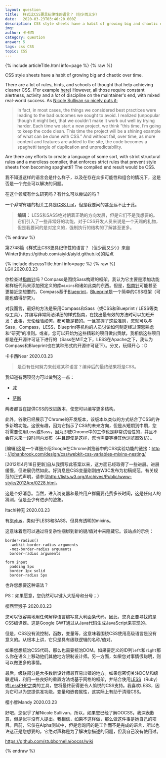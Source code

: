 ```yaml
---
layout: question
title:  样式比CSS更具纪律性的语言？（但少而又少）
date:   2020-03-23T03:46:20.000Z
description: CSS style sheets have a habit of growing big and chaotic over time.There ar...
img: 
author: 卡卡西
category: question
answer: 5
tags: css CSS
topic: CSS
---
```

<div class="article-root">
  <div class="article">
    {% include articleTitle.html info=page %}
    {% raw %}
    <div class="article-content"><p>CSS style sheets have a habit of growing big and chaotic over time.</p>

<p>There are a lot of rules, hints, and schools of thought that help achieving cleaner CSS. (For example <a href="https://stackoverflow.com/questions/2253110/how-to-manage-css-explosion">here</a>) However, all those require constant alertness, activity and a <em>lot</em> of discipline on the maintainer's end, with mixed real-world success. As <a href="http://www.stubbornella.org/content/2011/04/28/our-best-practices-are-killing-us/" rel="nofollow noreferrer">Nicole Sullivan so nicely puts it:</a> </p>

<blockquote>
  <p>In fact, in most cases, the things we considered best practices were leading to the bad outcomes we sought to avoid. I realized (unpopular though it might be), that we couldn’t make it work out well by trying harder. Each time we start a new project, we think “this time, I’m going to keep the code clean. This time the project will be a shining example of what can be done with CSS.” And without fail, over time, as more content and features are added to the site, the code becomes a spaghetti tangle of duplication and unpredictability.</p>
</blockquote>

<p>Are there any efforts to create a language of some sort, with strict structural rules and a merciless compiler, that enforces strict rules that prevent style sheets from becoming spaghetti? The compiled end result would be CSS.</p>

<p><font style="vertical-align: inherit;"><font style="vertical-align: inherit;">我不知道这样的语言会是什么样子，以及在存在众多可能性和组合的情况下，这是否是一个完全可以解决的问题。</font></font></p>

<p><font style="vertical-align: inherit;"><font style="vertical-align: inherit;">在这个领域有什么研究吗？</font><font style="vertical-align: inherit;">有什么可以尝试的吗？</font></font></p>

<p><font style="vertical-align: inherit;"><font style="vertical-align: inherit;">一个</font></font><em><font style="vertical-align: inherit;"><font style="vertical-align: inherit;">非常</font></font></em><font style="vertical-align: inherit;"><font style="vertical-align: inherit;">有趣的相关工具是</font></font><a href="http://csslint.net/" rel="nofollow noreferrer"><font style="vertical-align: inherit;"><font style="vertical-align: inherit;">CSS Lint</font></font></a><font style="vertical-align: inherit;"><font style="vertical-align: inherit;">，但是我要问的甚至远不止于此。</font></font></p>

<blockquote>
  <p><strong><font style="vertical-align: inherit;"><font style="vertical-align: inherit;">编辑：</font></font></strong><font style="vertical-align: inherit;"><font style="vertical-align: inherit;"> LESS和SASS绝对朝着正确的方向发展，但是它们不是我想要的。</font><font style="vertical-align: inherit;">它们引入了一些非常好的功能，对于CSS开发人员来说是一个天赐的礼物，但是我要问的是对定义的，强制执行的结构的了解甚至更多。</font></font></p>
</blockquote></div>
    {% endraw %}
  </div>
  <p class="winter_mark">第2748篇《样式比CSS更具纪律性的语言？（但少而又少）》来自Winter(https://github.com/aiyld/aiyld.github.io)的站点</p>
  <div class="discuss-wrapper">
    {% include discussTitle.html info=page %}
    {% raw %}
    <div class="discuss-list">
    <div class="discuss-item">
        <div class="discuss-parent">
          <div class="discuss-meta">
            <span class="discuss-user">LGil</span>
            <span class="discuss-time">2020.03.23</span>
          </div>
          <div class="discuss-comment"><p><font style="vertical-align: inherit;"><font style="vertical-align: inherit;">你检查过</font></font><a href="http://compass-style.org/" rel="nofollow" title="指南针Sass框架"><font style="vertical-align: inherit;"><font style="vertical-align: inherit;">指南针</font></font></a><font style="vertical-align: inherit;"><font style="vertical-align: inherit;">吗？</font><font style="vertical-align: inherit;">Compass是围绕Sass构建的框架。</font><font style="vertical-align: inherit;">我认为它主要是添加功能和样板代码来添加预定义的库</font></font><code>mixins</code><font style="vertical-align: inherit;"><font style="vertical-align: inherit;">和诸如此类的东西。</font><font style="vertical-align: inherit;">但是，</font></font><a href="http://compass-style.org/" rel="nofollow" title="指南针Sass框架"><font style="vertical-align: inherit;"><font style="vertical-align: inherit;">指南针</font></font></a><font style="vertical-align: inherit;"><font style="vertical-align: inherit;">可能甚至更接近您想要的。</font><font style="vertical-align: inherit;">Compass基于</font></font><a href="http://www.blueprintcss.org/" rel="nofollow" title="蓝图CSS框架"><font style="vertical-align: inherit;"><font style="vertical-align: inherit;">Blueprint</font></font></a><font style="vertical-align: inherit;"><font style="vertical-align: inherit;">，</font><a href="http://www.blueprintcss.org/" rel="nofollow" title="蓝图CSS框架"><font style="vertical-align: inherit;">Blueprint</font></a><font style="vertical-align: inherit;">是一个简单的CSS框架（可能也值得研究）。</font></font></p>

<p><font style="vertical-align: inherit;"><font style="vertical-align: inherit;">对我而言，最好的方法是采用Compass和Sass（或CSS和Blueprint / LESS等类似工具），并编写非常简洁详细的样式指南，在找出最有效的方法时可以加班开发：此事，无论经验如何，都可能是错的。</font><font style="vertical-align: inherit;">一旦掌握了这些准则，您就可以与Sass，Compass，LESS，Blueprint等机构的人员讨论如何制定经过深思熟虑和“研究”的准则。</font><font style="vertical-align: inherit;">或者，您可以开始为这些精彩的项目做出贡献，我相信这些项目都是在开源许可证下进行的（Sass在MIT之下，LESS在Apache之下，我认为Compass和Blueprint也在某种形式的开源许可证下）。</font><font style="vertical-align: inherit;">分叉，玩得开心：D</font></font></p></div>
        </div></div><div class="discuss-item">
        <div class="discuss-parent">
          <div class="discuss-meta">
            <span class="discuss-user">卡卡西Near</span>
            <span class="discuss-time">2020.03.23</span>
          </div>
          <div class="discuss-comment"><blockquote>
  <p><font style="vertical-align: inherit;"><font style="vertical-align: inherit;">是否有任何努力来创建某种语言？编译后的最终结果将是CSS。</font></font></p>
</blockquote>

<p><font style="vertical-align: inherit;"><font style="vertical-align: inherit;">我知道有两项努力可以做到这一点：</font></font></p>

<ul>
<li><p><a href="http://lesscss.org/" rel="nofollow noreferrer"><font style="vertical-align: inherit;"><font style="vertical-align: inherit;">减</font></font></a></p></li>
<li><p><a href="http://sass-lang.com/" rel="nofollow noreferrer"><font style="vertical-align: inherit;"><font style="vertical-align: inherit;">萨斯</font></font></a></p></li>
</ul>

<p><font style="vertical-align: inherit;"><font style="vertical-align: inherit;">两者都旨在提供CSS的改进版本，使您可以编写更多结构。</font></font></p>

<p><font style="vertical-align: inherit;"><font style="vertical-align: inherit;">此外，谷歌已经展示了Chrome的开发版本，该版本以类似的方式结合了CSS的许多新增功能。</font><font style="vertical-align: inherit;">这很有趣，因为它指示了CSS的未来方向，但是从短期到中期，您将需要使用Less或Sass，因为即使Chrome中的工作也是非常试验性的，并且不会在未来一段时间内发布（并且即使是这样，您也需要等待其他浏览器效仿）。</font></font></p>

<p><font style="vertical-align: inherit;"><font style="vertical-align: inherit;">[编辑]这是一个详细介绍Google在Chrome浏览器中的CSS实验功能的链接：</font><a href="http://johanbrook.com/design/css/webkit-css-variables-mixins-nesting/" rel="nofollow noreferrer"><font style="vertical-align: inherit;">http</font></a><font style="vertical-align: inherit;"> : </font></font><a href="http://johanbrook.com/design/css/webkit-css-variables-mixins-nesting/" rel="nofollow noreferrer"><font style="vertical-align: inherit;"><font style="vertical-align: inherit;">//johanbrook.com/design/css/webkit-css-variables-mixins-nesting/</font></font></a></p>

<p><font style="vertical-align: inherit;"><font style="vertical-align: inherit;">[2012年4月18日更新]自从我撰写此答案以来，这方面已经取得了一些进展。</font><font style="vertical-align: inherit;">进展缓慢，但进展仍然如此。</font><font style="vertical-align: inherit;">好消息是CSS变量刚刚由W3C发布为初稿规范。</font><font style="vertical-align: inherit;">有关</font><font style="vertical-align: inherit;">规范的正式声明，</font><font style="vertical-align: inherit;">请参见</font></font><a href="http://lists.w3.org/Archives/Public/www-style/2012Apr/0228.html" rel="nofollow noreferrer"><font style="vertical-align: inherit;"><font style="vertical-align: inherit;">http://lists.w3.org/Archives/Public/www-style/2012Apr/0228.html</font></font></a><font style="vertical-align: inherit;"><font style="vertical-align: inherit;">。</font></font></p>

<p><font style="vertical-align: inherit;"><font style="vertical-align: inherit;">这是个好消息。</font><font style="vertical-align: inherit;">当然，进入浏览器和最终用户群需要花费多长时间，这是任何人的猜测，但是至少有进步的迹象。</font></font></p></div>
        </div></div><div class="discuss-item">
        <div class="discuss-parent">
          <div class="discuss-meta">
            <span class="discuss-user">Itachi神无</span>
            <span class="discuss-time">2020.03.23</span>
          </div>
          <div class="discuss-comment"><p><font style="vertical-align: inherit;"><font style="vertical-align: inherit;">有</font></font><a href="http://github.com/learnboost/stylus" rel="nofollow"><font style="vertical-align: inherit;"><font style="vertical-align: inherit;">Stylus</font></font></a><font style="vertical-align: inherit;"><font style="vertical-align: inherit;">，类似于LESS和SASS，但具有透明的mixins。</font></font></p>

<p><font style="vertical-align: inherit;"><font style="vertical-align: inherit;">这意味着您可以通过将复杂性捆绑到新的键/值对中来隐藏它。</font><font style="vertical-align: inherit;">该站点的示例：</font></font></p>

<pre><code>border-radius()<font></font>
  -webkit-border-radius arguments<font></font>
  -moz-border-radius arguments<font></font>
  border-radius arguments<font></font>
<font></font>
form input<font></font>
  padding 5px<font></font>
  border 1px solid<font></font>
  border-radius 5px<font></font>
</code></pre>

<p><font style="vertical-align: inherit;"><font style="vertical-align: inherit;">也许您想要这种语法？</font></font></p>

<p><font style="vertical-align: inherit;"><font style="vertical-align: inherit;">PS：如果愿意，您仍然可以键入大括号和分号；）</font></font></p></div>
        </div></div><div class="discuss-item">
        <div class="discuss-parent">
          <div class="discuss-meta">
            <span class="discuss-user">樱西里猴子</span>
            <span class="discuss-time">2020.03.23</span>
          </div>
          <div class="discuss-comment"><p><font style="vertical-align: inherit;"><font style="vertical-align: inherit;">您可以很容易地用任何解释语言编写意大利面条代码，因此，您真正要寻找的是CSS编译器。</font><font style="vertical-align: inherit;">这是Google GWT通过从Java代码生成JavaScript来实现的。</font></font></p>

<p><font style="vertical-align: inherit;"><font style="vertical-align: inherit;">但是，CSS没有流控制，函数，变量等，这意味着围绕CSS使用高级语言是没有意义的。</font><font style="vertical-align: inherit;">从根本上讲，它只是具有级联逻辑的名称/值对。</font></font></p>

<p><font style="vertical-align: inherit;"><font style="vertical-align: inherit;">如果您想统治CSS代码，那么也需要统治DOM。</font><font style="vertical-align: inherit;">如果要定义的ID列</font></font><code>left</code><font style="vertical-align: inherit;"><font style="vertical-align: inherit;">和</font></font><code>right</code><font style="vertical-align: inherit;"><font style="vertical-align: inherit;">那么你在语义上移动他们其他地方限制设计师。</font><font style="vertical-align: inherit;">另一方面，如果您对事情很聪明，则可以做更多的事情。</font></font></p>

<p><font style="vertical-align: inherit;"><font style="vertical-align: inherit;">最后，级联部分是大多数新设计师最容易出错的地方。</font><font style="vertical-align: inherit;">如果您密切关注DOM和级联逻辑，利用一些良好的重置方法或基于网格的框架，并结合使用</font></font><a href="http://lesscss.org/"><font style="vertical-align: inherit;"><font style="vertical-align: inherit;">LESS</font></font></a><font style="vertical-align: inherit;"><font style="vertical-align: inherit;">（Ruby）或</font></font><a href="http://leafo.net/lessphp/docs/"><font style="vertical-align: inherit;"><font style="vertical-align: inherit;">LessPHP之</font></font></a><font style="vertical-align: inherit;"><font style="vertical-align: inherit;">类的工具</font><font style="vertical-align: inherit;">，您将最终获得更令人愉悦的CSS支持。</font><font style="vertical-align: inherit;">我喜欢LESS，因为它可以为您提供准功能，变量和嵌套属性，这实际上有助于清理CSS。</font></font></p></div>
        </div></div><div class="discuss-item">
        <div class="discuss-parent">
          <div class="discuss-meta">
            <span class="discuss-user">樱小胖Mandy</span>
            <span class="discuss-time">2020.03.23</span>
          </div>
          <div class="discuss-comment"><p><font style="vertical-align: inherit;"><font style="vertical-align: inherit;">好吧，您似乎了解Nicole Sullivan，所以，如果您已经了解OOCSS，我深表歉意，但是似乎没有人提出。</font><font style="vertical-align: inherit;">我相信，如果不这样做，那么做这件事是她自己的项目。</font><font style="vertical-align: inherit;">目前，它仅在Alpha测试中，但是您询问的是工作而不是完成的语言，所以也许这正是您想要的。</font><font style="vertical-align: inherit;">它绝对声称是为了解决您描述的问题，但我自己没有使用过。</font></font></p>

<p><a href="https://github.com/stubbornella/oocss/wiki" rel="nofollow"><font style="vertical-align: inherit;"><font style="vertical-align: inherit;">https://github.com/stubbornella/oocss/wiki</font></font></a></p></div>
        </div></div>
    </div>
    {% endraw %}
  </div>
<div>
